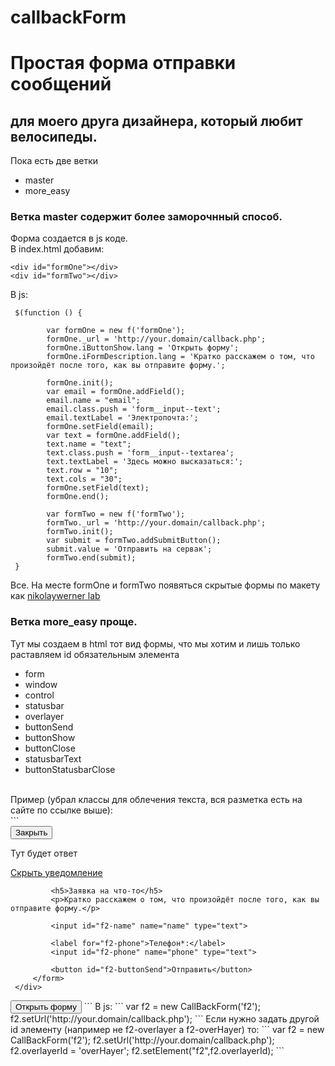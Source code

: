 # callbackForm
# Простая форма отправки сообщений 
## для моего друга дизайнера, который любит велосипеды.

Пока есть две ветки
  + master
  + more_easy

### Ветка master содержит более заморочнный способ.
Форма создается в js коде.<br/>
В index.html добавим:
```
<div id="formOne"></div>
<div id="formTwo"></div>
```
В js:
```
 $(function () {

        var formOne = new f('formOne');
        formOne._url = 'http://your.domain/callback.php';
        formOne.iButtonShow.lang = 'Открыть форму';
        formOne.iFormDescription.lang = 'Кратко расскажем о том, что произойдёт после того, как вы отправите форму.';

        formOne.init();
        var email = formOne.addField();
        email.name = "email";
        email.class.push = 'form__input--text';
        email.textLabel = 'Электропочта:';
        formOne.setField(email);
        var text = formOne.addField();
        text.name = "text";
        text.class.push = 'form__input--textarea';
        text.textLabel = 'Здесь можно высказаться:';
        text.row = "10";
        text.cols = "30";
        formOne.setField(text);
        formOne.end();

        var formTwo = new f('formTwo');
        formTwo._url = 'http://your.domain/callback.php';
        formTwo.init();
        var submit = formTwo.addSubmitButton();
        submit.value = 'Отправить на сервак';
        formTwo.end(submit);
 }
```
Все. На месте formOne и formTwo появяться скрытые формы по макету как 
[nikolaywerner lab](http://nikolaywerner.ru/entry/prostaya-forma-obratnoy-svyazi)

### Ветка more_easy проще. <br/>
Тут мы создаем в html тот вид формы, что мы хотим и лишь только раставляем id обязательным элемента
 + form
 + window
 + control
 + statusbar
 + overlayer
 + buttonSend
 + buttonShow
 + buttonClose
 + statusbarText
 + buttonStatusbarClose<br/> 
 <br/> 
 Пример (убрал классы для облечения текста, вся разметка есть на сайте по ссылке выше):
 <br/> 
```
 
 <div id="f2-overlayer"></div>
 <div id="f2-window">
     <button id="f2-buttonClose">Закрыть</button>
     <div>
         <form id="f2-form">
             <div id="f2-statusbar">
                 <div>
                     <p id="f2-statusbarText">Тут будет ответ</p>
                     <a id="f2-buttonStatusbarClose" href="javascript:void(0)">Скрыть уведомление</a>
                 </div>
             </div>
 
             <h5>Заявка на что-то</h5>
             <p>Кратко расскажем о том, что произойдёт после того, как вы отправите форму.</p>
 
             <input id="f2-name" name="name" type="text">
 
             <label for="f2-phone">Телефон*:</label>
             <input id="f2-phone" name="phone" type="text">
 
             <button id="f2-buttonSend">Отправить</button>
         </form>
     </div>
 </div>
 <button id="f2-buttonShow">Открыть форму</button>
```
 В js:
```
var f2 = new CallBackForm('f2');
f2.setUrl('http://your.domain/callback.php');
```
Если нужно задать другой id элементу (например не f2-overlayer а f2-overHayer) то:
```
var f2 = new CallBackForm('f2');
f2.setUrl('http://your.domain/callback.php');
f2.overlayerId = 'overHayer';
f2.setElement("f2",f2.overlayerId);
```